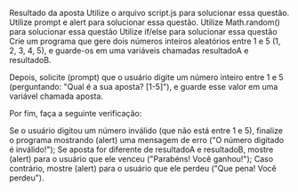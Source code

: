 Resultado da aposta
Utilize o arquivo script.js para solucionar essa questão.
Utilize prompt e alert para solucionar essa questão.
Utilize Math.random() para solucionar essa questão
Utilize if/else para solucionar essa questão
Crie um programa que gere dois números inteiros aleatórios entre 1 e 5 (1, 2, 3, 4, 5), e guarde-os em uma variáveis chamadas resultadoA e resultadoB.

Depois, solicite (prompt) que o usuário digite um número inteiro entre 1 e 5 (perguntando: "Qual é a sua aposta? [1-5]"), e guarde esse valor em uma variável chamada aposta.

Por fim, faça a seguinte verificação:

Se o usuário digitou um número inválido (que não está entre 1 e 5), finalize o programa mostrando (alert) uma mensagem de erro ("O número digitado é inválido!");
Se aposta for diferente de resultadoA e resultadoB, mostre (alert) para o usuário que ele venceu ("Parabéns! Você ganhou!");
Caso contrário, mostre (alert) para o usuário que ele perdeu ("Que pena! Você perdeu").